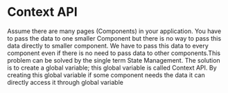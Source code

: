 # Context API

Assume there are many pages (Components) in your application. You have to pass the data to one smaller Component but there is no way to pass this data directly to smaller component. We have to pass this data to every component even if there is no need to pass data to other components.This problem can be solved by the single term State Management. The solution is to create a global variable; this global variable is called Context API.
By creating this global variable if some component needs the data it can directly access it through global variable
